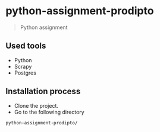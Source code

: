 # python-assignment-prodipto
> Python assignment

## Used tools
- Python
- Scrapy
- Postgres

## Installation process
- Clone the project.
- Go to the following directory
``` bash
python-assignment-prodipto/
```
